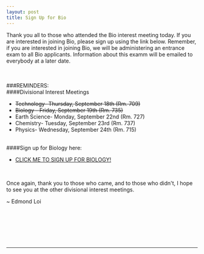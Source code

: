 ```yaml
---
layout: post
title: Sign Up for Bio
---
```



Thank you all to those who attended the Bio interest meeting today. If you are interested in joining Bio, please sign up using the link below. Remember, if you are interested in joining Bio, we will be administering an entrance exam to all Bio applicants. Information about this examm will be emailed to everybody at a later date.  
<br><br>

###REMINDERS:
<br>
####Divisional Interest Meetings

- <del>Technology- Thursday, September 18th (Rm. 709)</del>
- <del>Biology - Friday, September 19th (Rm. 735)</del>
- Earth Science- Monday, September 22nd (Rm. 727)
- Chemistry- Tuesday, September 23rd (Rm. 737)
- Physics- Wednesday, September 24th (Rm. 715)

<br>
####Sign up for Biology here:

- <a href="http://stuyscioly.github.io/biosignup" target=_blank>CLICK ME TO SIGN UP FOR BIOLOGY!</a>

<br>



Once again, thank you to those who came, and to those who didn't, I hope to see you at the other divisional interest meetings.

~ Edmond Loi

<br>
<br>
<br>
<br>
<br>
<hr>
<br>
<br>
<br>
<br>
<br>
